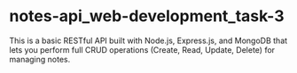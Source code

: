 # notes-api_web-development_task-3          
This is a basic RESTful API built with Node.js, Express.js, and MongoDB that lets you perform full CRUD operations (Create, Read, Update, Delete) for managing notes.
